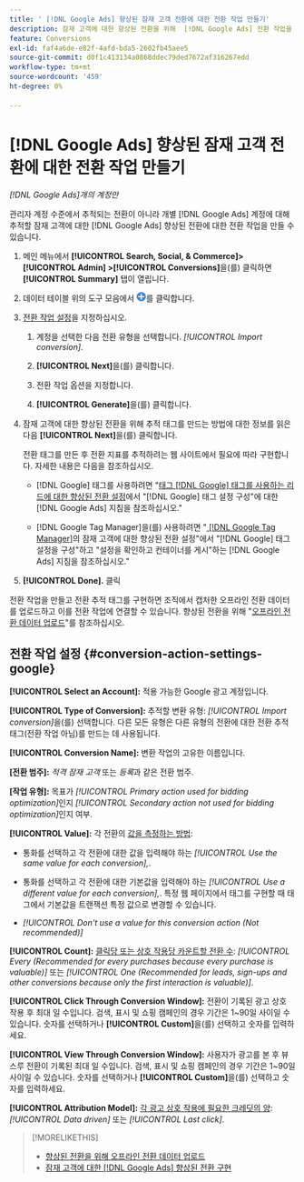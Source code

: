 ```yaml
---
title: ' [!DNL Google Ads] 향상된 잠재 고객 전환에 대한 전환 작업 만들기'
description: 잠재 고객에 대한 향상된 전환을 위해  [!DNL Google Ads] 전환 작업을 만드는 방법을 알아봅니다.
feature: Conversions
exl-id: faf4a6de-e82f-4afd-bda5-2602fb45aee5
source-git-commit: d0f1c413134a0868ddec79ded7672af316267edd
workflow-type: tm+mt
source-wordcount: '459'
ht-degree: 0%

---
```


# [!DNL Google Ads] 향상된 잠재 고객 전환에 대한 전환 작업 만들기

*[!DNL Google Ads]개의 계정만*

관리자 계정 수준에서 추적되는 전환이 아니라 개별 [!DNL Google Ads] 계정에 대해 추적할 잠재 고객에 대한 [!DNL Google Ads] 향상된 전환에 대한 전환 작업을 만들 수 있습니다.

1. 메인 메뉴에서 **[!UICONTROL Search, Social, & Commerce]> [!UICONTROL Admin] >[!UICONTROL Conversions]**&#x200B;을(를) 클릭하면 **[!UICONTROL Summary]** 탭이 열립니다.

1. 데이터 테이블 위의 도구 모음에서 ![만들기](/help/search-social-commerce/assets/add.png "만들기")를 클릭합니다.

1. [전환 작업 설정](#conversion-action-settings-google)을 지정하십시오.

   1. 계정을 선택한 다음 전환 유형을 선택합니다. *[!UICONTROL Import conversion]*.

   1. **[!UICONTROL Next]**&#x200B;을(를) 클릭합니다.

   1. 전환 작업 옵션을 지정합니다.

   1. **[!UICONTROL Generate]**&#x200B;을(를) 클릭합니다.

1. 잠재 고객에 대한 향상된 전환을 위해 추적 태그를 만드는 방법에 대한 정보를 읽은 다음 **[!UICONTROL Next]**&#x200B;을(를) 클릭합니다.

   전환 태그를 만든 후 전환 지표를 추적하려는 웹 사이트에서 필요에 따라 구현합니다. 자세한 내용은 다음을 참조하십시오.

   * [!DNL Google] 태그를 사용하려면 &quot;[태그 [!DNL Google] 태그를 사용하는 리드에 대한 향상된 전환 설정](https://support.google.com/google-ads/answer/11347292)에서 &quot;[!DNL Google] 태그 설정 구성&quot;에 대한 [!DNL Google Ads] 지침을 참조하십시오.&quot;

   * [!DNL Google Tag Manager]을(를) 사용하려면 &quot;[ [!DNL Google Tag Manager]](https://support.google.com/google-ads/answer/11021502?#configure)의 잠재 고객에 대한 향상된 전환 설정&quot;에서 &quot;[!DNL Google] 태그 설정을 구성&quot;하고 &quot;설정을 확인하고 컨테이너를 게시&quot;하는 [!DNL Google Ads] 지침을 참조하십시오.&quot;

1. **[!UICONTROL Done].** 클릭

전환 작업을 만들고 전환 추적 태그를 구현하면 조직에서 캡처한 오프라인 전환 데이터를 업로드하고 이를 전환 작업에 연결할 수 있습니다. 향상된 전환을 위해 &quot;[오프라인 전환 데이터 업로드](/help/search-social-commerce/admin/conversion-metrics/upload-data-offline-conversions.md)&quot;를 참조하십시오.

## 전환 작업 설정 {#conversion-action-settings-google}

**[!UICONTROL Select an Account]:** 적용 가능한 Google 광고 계정입니다.

**[!UICONTROL Type of Conversion]:** 추적할 변환 유형: *[!UICONTROL Import conversion]*&#x200B;을(를) 선택합니다. 다른 모든 유형은 다른 유형의 전환에 대한 전환 추적 태그(전환 작업 아님)를 만드는 데 사용됩니다.

**[!UICONTROL Conversion Name]:** 변환 작업의 고유한 이름입니다.

**\[전환 범주\]:** *적격 잠재 고객* 또는 *등록*&#x200B;과 같은 전환 범주.

**\[작업 유형\]:** 목표가 *[!UICONTROL Primary action used for bidding optimization]*&#x200B;인지 *[!UICONTROL Secondary action not used for bidding optimization]*&#x200B;인지 여부.

**[!UICONTROL Value]:** 각 전환의 [값을 측정하는 방법](https://support.google.com/google-ads/answer/13064207):

* 통화를 선택하고 각 전환에 대한 값을 입력해야 하는 *[!UICONTROL Use the same value for each conversion],*.

* 통화를 선택하고 각 전환에 대한 기본값을 입력해야 하는 *[!UICONTROL Use a different value for each conversion],*. 특정 웹 페이지에서 태그를 구현할 때 태그에서 기본값을 트랜잭션 특정 값으로 변경할 수 있습니다.

* *[!UICONTROL Don't use a value for this conversion action (Not recommended)]*

**[!UICONTROL Count]:** [클릭당 또는 상호 작용당 카운트할 전환 수](https://support.google.com/google-ads/answer/3438531): *[!UICONTROL Every (Recommended for every purchases because every purchase is valuable)]* 또는 *[!UICONTROL One (Recommended for leads, sign-ups and other conversions because only the first interaction is valuable)]*.

**[!UICONTROL Click Through Conversion Window]:** 전환이 기록된 광고 상호 작용 후 최대 일 수입니다. 검색, 표시 및 쇼핑 캠페인의 경우 기간은 1~90일 사이일 수 있습니다. 숫자를 선택하거나 **[!UICONTROL Custom]**&#x200B;을(를) 선택하고 숫자를 입력하세요.

**[!UICONTROL View Through Conversion Window]:** 사용자가 광고를 본 후 뷰스루 전환이 기록된 최대 일 수입니다. 검색, 표시 및 쇼핑 캠페인의 경우 기간은 1~90일 사이일 수 있습니다. 숫자를 선택하거나 **[!UICONTROL Custom]**&#x200B;을(를) 선택하고 숫자를 입력하세요.

**[!UICONTROL Attribution Model]:** [각 광고 상호 작용에 필요한 크레딧의 양](https://support.google.com/google-ads/answer/6259715?sjid=8211249329930775138): *[!UICONTROL Data driven]* 또는 *[!UICONTROL Last click]*.

>[!MORELIKETHIS]
>
>* [향상된 전환을 위해 오프라인 전환 데이터 업로드](/help/search-social-commerce/admin/conversion-metrics/upload-data-offline-conversions.md)
>* [잠재 고객에 대한  [!DNL Google Ads] 향상된 전환 구현](/help/search-social-commerce/campaign-management/special-workflows/google-enhanced-conversions-leads.md)
